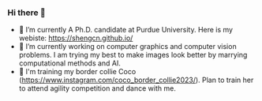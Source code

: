 ### Hi there 👋

<!--
**ShengCN/ShengCN** is a ✨ _special_ ✨ repository because its `README.md` (this file) appears on your GitHub profile.

Here are some ideas to get you started:

- 🔭 I’m currently working on ...
- 🌱 I’m currently learning ...
- 👯 I’m looking to collaborate on ...
- 🤔 I’m looking for help with ...
- 💬 Ask me about ...
- 📫 How to reach me: ...
- 😄 Pronouns: ...
- ⚡ Fun fact: ...
-->

- 🔭 I’m currently A Ph.D. candidate at Purdue University. Here is my webiste: https://shengcn.github.io/
- 🌱 I’m currently working on computer graphics and computer vision problems. I am trying my best to make images look better by marrying computational methods and AI.
- 🐶 I'm training my border collie Coco (https://www.instagram.com/coco_border_collie2023/). Plan to train her to attend agility competition and dance with me.
